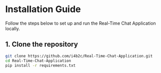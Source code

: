 # Installation Guide

Follow the steps below to set up and run the Real-Time Chat Application locally.

## 1. Clone the repository

```bash
git clone https://github.com/i4b2c/Real-Time-Chat-Application.git
cd Real-Time-Chat-Application
pip install -r requirements.txt
